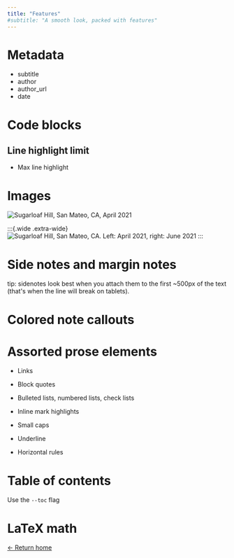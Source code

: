 ```yaml
---
title: "Features"
#subtitle: "A smooth look, packed with features"
---
```


# Metadata

- subtitle
- author
- author_url
- date

# Code blocks


## Line highlight limit

- Max line highlight

# Images

![Sugarloaf Hill, San Mateo, CA, April 2021](img/sugarloaf-hill-forest-green.jpg)

:::{.wide .extra-wide}
![Sugarloaf Hill, San Mateo, CA. Left: April 2021, right: June 2021](img/sugarloaf-hill-trail-april-june.jpg)
:::

# Side notes and margin notes

tip: sidenotes look best when you attach them to the first ~500px of the text
(that's when the line will break on tablets).

# Colored note callouts

# Assorted prose elements

- Links

- Block quotes

- Bulleted lists, numbered lists, check lists

- Inline mark highlights

- Small caps

- Underline

- Horizontal rules


# Table of contents

Use the `--toc` flag

# LaTeX math

<p class="signoff">
  <a href="..">← Return home</a>
</p>
